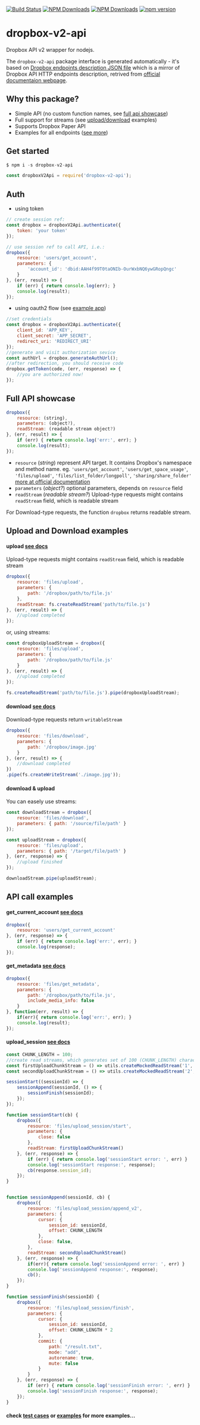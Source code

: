 [![Build Status](https://travis-ci.org/adasq/dropbox-v2-api.svg?branch=master)](https://travis-ci.org/adasq/dropbox-v2-api)
[![NPM Downloads](https://img.shields.io/npm/dm/dropbox-v2-api.svg?style=flat)](https://www.npmjs.org/package/dropbox-v2-api)
[![NPM Downloads](https://img.shields.io/npm/dt/dropbox-v2-api.svg?style=flat)](https://www.npmjs.org/package/dropbox-v2-api)
[![npm version](https://badge.fury.io/js/dropbox-v2-api.svg)](https://badge.fury.io/js/dropbox-v2-api)

# dropbox-v2-api
Dropbox API v2 wrapper for nodejs.

The `dropbox-v2-api` package interface is generated automatically - it's based on  [Dropbox endpoints description JSON file][api.json] which is a mirror of Dropbox API HTTP endpoints description, retrived from [official documentaion webpage][docs].

[api.json]: <https://github.com/adasq/dropbox-v2-api/blob/master/dist/api.json>
## Why this package?

- Simple API (no custom function names, see [full api showcase](#full-api-showcase))
- Full support for streams (see [upload/download](#upload-and-download-examples) examples)
- Supports Dropbox Paper API 
- Examples for all endpoints ([see more][examples])


## Get started
```js
$ npm i -s dropbox-v2-api
```

```js
const dropboxV2Api = require('dropbox-v2-api');
```

## Auth

- using token

```js
// create session ref:
const dropbox = dropboxV2Api.authenticate({
    token: 'your token'
});

// use session ref to call API, i.e.:
dropbox({
    resource: 'users/get_account',
    parameters: {
        'account_id': 'dbid:AAH4f99T0taONIb-OurWxbNQ6ywGRopQngc'
    }
}, (err, result) => {
    if (err) { return console.log(err); }
    console.log(result);
});

```
- using oauth2 flow (see [example app][example-auth-flow])
```js
//set credentials
const dropbox = dropboxV2Api.authenticate({
    client_id: 'APP_KEY',
    client_secret: 'APP_SECRET',
    redirect_uri: 'REDIRECT_URI'
});
//generate and visit authorization sevice 
const authUrl = dropbox.generateAuthUrl();
//after redirection, you should receive code
dropbox.getToken(code, (err, response) => {
    //you are authorized now!
});
```

## Full API showcase

```js
dropbox({
    resource: (string),
    parameters: (object?),
    readStream: (readable stream object?)
}, (err, result) => {
    if (err) { return console.log('err:', err); }
    console.log(result);
});

```
- `resource` (*string*) represent API target. It contains Dropbox's namespace and method name. eg. `'users/get_account'`, `'users/get_space_usage'`, `'files/upload'`, `'files/list_folder/longpoll'`, `'sharing/share_folder'` [more at official documentation][docs]
- `parameters` (*object?*) optional parameters, depends on `resource` field
- `readStream` (*readable stream?*) Upload-type requests might contains `readStream` field, which is readable stream

For Download-type requests, the function ```dropbox``` returns readable stream.

## Upload and Download examples

#### upload [see docs][files-upload]

Upload-type requests might contains `readStream` field, which is readable stream
```js
dropbox({
    resource: 'files/upload',
    parameters: {
        path: '/dropbox/path/to/file.js'
    },
    readStream: fs.createReadStream('path/to/file.js')
}, (err, result) => {
    //upload completed
});
```
or, using streams:

```js
const dropboxUploadStream = dropbox({
    resource: 'files/upload',
    parameters: {
        path: '/dropbox/path/to/file.js'
    }
}, (err, result) => {
    //upload completed
});

fs.createReadStream('path/to/file.js').pipe(dropboxUploadStream);
```

#### download [see docs][files-download]

Download-type requests return `writableStream`
```js
dropbox({
    resource: 'files/download',
    parameters: {
        path: '/dropbox/image.jpg'
    }
}, (err, result) => {
    //download completed
})
.pipe(fs.createWriteStream('./image.jpg'));
```

#### download & upload

You can easely use streams: 
```js
const downloadStream = dropbox({
    resource: 'files/download',
    parameters: { path: '/source/file/path' }				
});

const uploadStream = dropbox({
    resource: 'files/upload',
    parameters: { path: '/target/file/path' }				
}, (err, response) => {
    //upload finished
});

downloadStream.pipe(uploadStream);
```

## API call examples

#### get_current_account [see docs][get_current_account]

```js
dropbox({
    resource: 'users/get_current_account'
}, (err, response) => {
    if (err) { return console.log('err:', err); }
    console.log(response);
});
```

#### get_metadata [see docs][get_metadata]

```js
dropbox({
    resource: 'files/get_metadata',
    parameters: {
        path: '/dropbox/path/to/file.js',
        include_media_info: false
	}
}, function(err, result) => {
    if(err){ return console.log('err:', err); }
    console.log(result);
});
```

#### upload_session [see docs][session-upload]

```js
const CHUNK_LENGTH = 100;
//create read streams, which generates set of 100 (CHUNK_LENGTH) characters of values: 1 and 2
const firstUploadChunkStream = () => utils.createMockedReadStream('1', CHUNK_LENGTH); 
const secondUploadChunkStream = () => utils.createMockedReadStream('2', CHUNK_LENGTH);

sessionStart((sessionId) => {
    sessionAppend(sessionId, () => {
        sessionFinish(sessionId);
    });
});

function sessionStart(cb) {
    dropbox({
        resource: 'files/upload_session/start',
        parameters: {
            close: false
        },
        readStream: firstUploadChunkStream()
    }, (err, response) => {
        if (err) { return console.log('sessionStart error: ', err) }
        console.log('sessionStart response:', response);
        cb(response.session_id);
    });
}


function sessionAppend(sessionId, cb) {
    dropbox({
        resource: 'files/upload_session/append_v2',
        parameters: {
            cursor: {
                session_id: sessionId,
                offset: CHUNK_LENGTH
            },
            close: false,
        },
        readStream: secondUploadChunkStream()
    }, (err, response) => {
        if(err){ return console.log('sessionAppend error: ', err) }
        console.log('sessionAppend response:', response);
        cb();
    });
}

function sessionFinish(sessionId) {
    dropbox({
        resource: 'files/upload_session/finish',
        parameters: {
            cursor: {
                session_id: sessionId,
                offset: CHUNK_LENGTH * 2
            },
            commit: {
                path: "/result.txt",
                mode: "add",
                autorename: true,
                mute: false
            }
        }
    }, (err, response) => {
        if (err) { return console.log('sessionFinish error: ', err) }
        console.log('sessionFinish response:', response);
    });
}
```

#### check [test cases][tests] or [examples][examples] for more examples...

[examples]: <https://github.com/adasq/dropbox-v2-api/blob/master/EXAMPLES.md>
[tests]: <https://github.com/adasq/dropbox-v2-api/blob/master/test>
[session-upload]: 
<https://www.dropbox.com/developers/documentation/http/documentation#files-upload_session-start>
[files-upload]: 
<https://www.dropbox.com/developers/documentation/http/documentation#files-upload>
[files-download]: 
<https://www.dropbox.com/developers/documentation/http/documentation#files-download>
[get_current_account]: <https://www.dropbox.com/developers/documentation/http/documentation#users-get_current_account>
[get_metadata]:
<https://www.dropbox.com/developers/documentation/http/documentation#files-get_metadata>
[docs]:<https://www.dropbox.com/developers/documentation/http/documentation>
[example-auth-flow]:<https://github.com/adasq/dropbox-v2-api/blob/master/example/oauth2-flow.js>

